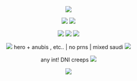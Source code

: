 <p align="center">
  <img src="https://github.com/user-attachments/assets/1430cb22-d8ec-43aa-b87f-024a4b184024" />
</p>
<p align="center">
  <img src="https://komarev.com/ghpvc/?username=smtiva&color=66CCFF" /> <img src="https://github.com/user-attachments/assets/d452a960-aa2d-4c31-9793-6170c5ba8045"/>
</p>
<p align="center">

</p>
</p>
<p align="center">
   <img src="https://github.com/user-attachments/assets/33a149d0-f3f2-4431-9292-6b3b09ebf951" />
  <img src="https://github.com/user-attachments/assets/9380614a-57a3-4e05-a30a-5597b8e54d09" />
  <img src="https://github.com/user-attachments/assets/de978354-9845-4a11-a31b-8e08715c7dcc" />

</p>
<p align="center">
 <img src="https://github.com/user-attachments/assets/2a52dc0f-4376-440c-8680-976774a7cc1e"/> hero + anubis , etc.. | no prns | mixed saudi  <img src="https://github.com/user-attachments/assets/2a52dc0f-4376-440c-8680-976774a7cc1e"/>


</p>
<p align="center">
any int! DNI creeps
<img src="https://github.com/user-attachments/assets/e10ed1a3-4d97-4df3-9164-910ec0b91e2f"/>

</p>
<p align="center">
  <img src="https://github.com/user-attachments/assets/7d2c1b09-e6e3-4c9c-9dc7-8fd1a30ab537" />
</p>
